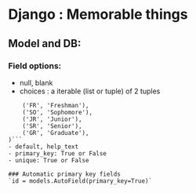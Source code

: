 # Django : Memorable things

## Model and DB:

### Field options:
- null, blank
- choices : a iterable (list or tuple) of 2 tuples
```YEAR_IN_SCHOOL_CHOICES = (
    ('FR', 'Freshman'),
    ('SO', 'Sophomore'),
    ('JR', 'Junior'),
    ('SR', 'Senior'),
    ('GR', 'Graduate'),
)```
- default, help_text
- primary_key: True or False
- unique: True or False

### Automatic primary key fields
`id = models.AutoField(primary_key=True)`

